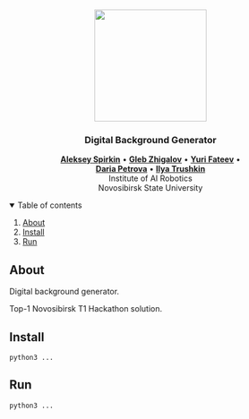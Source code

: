 <!-- PROJECT LOGO -->
<br />
<p align="center">
  <img src="src/preview.jpg" width=200>
  <h3 align="center">Digital Background Generator</h3>
</p>

<p align="center">
  <a href=""><b>Aleksey Spirkin</b></a> •
  <a href=""><b>Gleb Zhigalov</b></a> •
  <a href=""><b>Yuri Fateev</b></a> •
  <br />
  <a href=""><b>Daria Petrova</b></a> •
  <a href=""><b>Ilya Trushkin</b></a>
  <br />
  Institute of AI Robotics
  <br />
  Novosibirsk State University
</p>

<!-- TABLE OF CONTENTS -->
<details open="open">
  <summary>Table of contents</summary>
  <ol>
    <li><a href="#About">About</a></li>
    <li><a href="#Install">Install</a></li>
    <li><a href="#Run">Run</a></li>
  </ol>
</details>

## About

Digital background generator.

Top-1 Novosibirsk T1 Hackathon solution.

## Install

```
python3 ...
```

## Run

```
python3 ...
```
